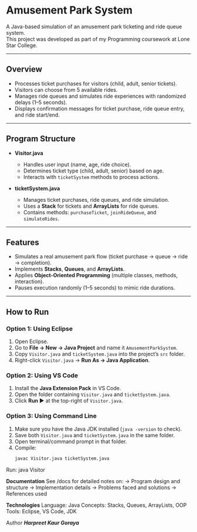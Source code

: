 # Amusement Park System

A Java-based simulation of an amusement park ticketing and ride queue system.  
This project was developed as part of my Programming coursework at Lone Star College.

---

## Overview
- Processes ticket purchases for visitors (child, adult, senior tickets).  
- Visitors can choose from 5 available rides.  
- Manages ride queues and simulates ride experiences with randomized delays (1–5 seconds).  
- Displays confirmation messages for ticket purchase, ride queue entry, and ride start/end.  

---

## Program Structure
- **Visitor.java**  
  - Handles user input (name, age, ride choice).  
  - Determines ticket type (child, adult, senior) based on age.  
  - Interacts with `ticketSystem` methods to process actions.  

- **ticketSystem.java**  
  - Manages ticket purchases, ride queues, and ride simulation.  
  - Uses a **Stack** for tickets and **ArrayLists** for ride queues.  
  - Contains methods: `purchaseTicket`, `joinRideQueue`, and `simulateRides`.  

---

## Features
- Simulates a real amusement park flow (ticket purchase → queue → ride → completion).  
- Implements **Stacks**, **Queues**, and **ArrayLists**.  
- Applies **Object-Oriented Programming** (multiple classes, methods, interaction).  
- Pauses execution randomly (1–5 seconds) to mimic ride durations.  

---

## How to Run

### Option 1: Using Eclipse
1. Open Eclipse.  
2. Go to **File → New → Java Project** and name it `AmusementParkSystem`.  
3. Copy `Visitor.java` and `ticketSystem.java` into the project’s `src` folder.  
4. Right-click `Visitor.java` → **Run As → Java Application**.  

### Option 2: Using VS Code
1. Install the **Java Extension Pack** in VS Code.  
2. Open the folder containing `Visitor.java` and `ticketSystem.java`.  
3. Click **Run ▶️** at the top-right of `Visitor.java`.  

### Option 3: Using Command Line
1. Make sure you have the Java JDK installed (`java -version` to check).  
2. Save both `Visitor.java` and `ticketSystem.java` in the same folder.  
3. Open terminal/command prompt in that folder.  
4. Compile:  
   ```bash
   javac Visitor.java ticketSystem.java

Run:
java Visitor

**Documentation**
See /docs for detailed notes on:
-> Program design and structure
-> Implementation details
-> Problems faced and solutions
-> References used

**Technologies**
Language: Java
Concepts: Stacks, Queues, ArrayLists, OOP
Tools: Eclipse, VS Code, JDK

Author
_**Harpreet Kaur Goraya**_
